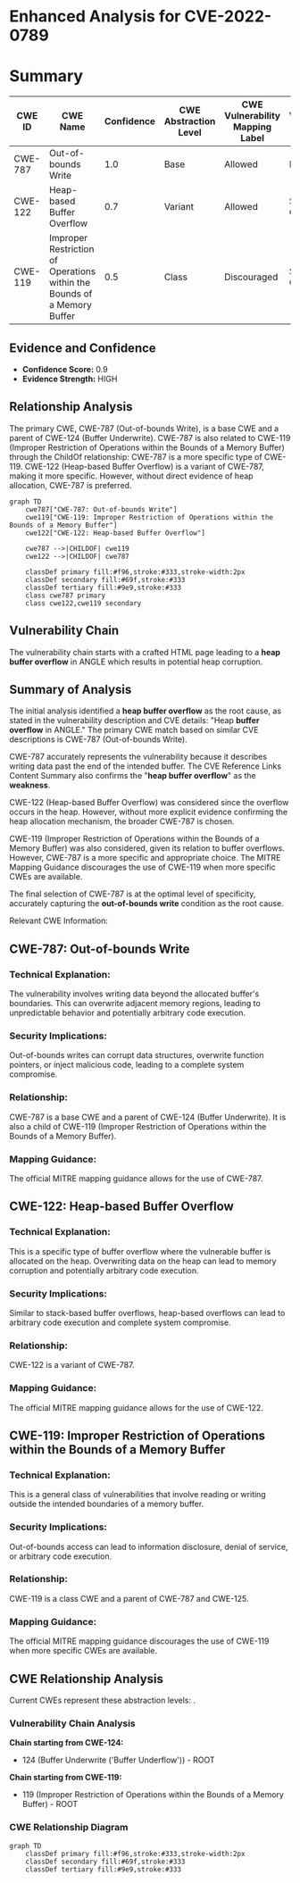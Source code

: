 # Enhanced Analysis for CVE-2022-0789

# Summary
| CWE ID | CWE Name | Confidence | CWE Abstraction Level | CWE Vulnerability Mapping Label | CWE-Vulnerability Mapping Notes |
|---|---|---|---|---|---|
| CWE-787 | Out-of-bounds Write | 1.0 | Base | Allowed | Primary CWE |
| CWE-122 | Heap-based Buffer Overflow | 0.7 | Variant | Allowed | Secondary Candidate |
| CWE-119 | Improper Restriction of Operations within the Bounds of a Memory Buffer | 0.5 | Class | Discouraged | Secondary Candidate |

## Evidence and Confidence

*   **Confidence Score:** 0.9
*   **Evidence Strength:** HIGH

## Relationship Analysis
The primary CWE, CWE-787 (Out-of-bounds Write), is a base CWE and a parent of CWE-124 (Buffer Underwrite). CWE-787 is also related to CWE-119 (Improper Restriction of Operations within the Bounds of a Memory Buffer) through the ChildOf relationship: CWE-787 is a more specific type of CWE-119.
CWE-122 (Heap-based Buffer Overflow) is a variant of CWE-787, making it more specific. However, without direct evidence of heap allocation, CWE-787 is preferred.

```mermaid
graph TD
    cwe787["CWE-787: Out-of-bounds Write"]
    cwe119["CWE-119: Improper Restriction of Operations within the Bounds of a Memory Buffer"]
    cwe122["CWE-122: Heap-based Buffer Overflow"]
    
    cwe787 -->|CHILDOF| cwe119
    cwe122 -->|CHILDOF| cwe787
    
    classDef primary fill:#f96,stroke:#333,stroke-width:2px
    classDef secondary fill:#69f,stroke:#333
    classDef tertiary fill:#9e9,stroke:#333
    class cwe787 primary
    class cwe122,cwe119 secondary
```

## Vulnerability Chain
The vulnerability chain starts with a crafted HTML page leading to a **heap buffer overflow** in ANGLE which results in potential heap corruption.

## Summary of Analysis
The initial analysis identified a **heap buffer overflow** as the root cause, as stated in the vulnerability description and CVE details: "Heap **buffer overflow** in ANGLE." The primary CWE match based on similar CVE descriptions is CWE-787 (Out-of-bounds Write).

CWE-787 accurately represents the vulnerability because it describes writing data past the end of the intended buffer. The CVE Reference Links Content Summary also confirms the "**heap buffer overflow**" as the **weakness**.

CWE-122 (Heap-based Buffer Overflow) was considered since the overflow occurs in the heap. However, without more explicit evidence confirming the heap allocation mechanism, the broader CWE-787 is chosen.

CWE-119 (Improper Restriction of Operations within the Bounds of a Memory Buffer) was also considered, given its relation to buffer overflows. However, CWE-787 is a more specific and appropriate choice. The MITRE Mapping Guidance discourages the use of CWE-119 when more specific CWEs are available.

The final selection of CWE-787 is at the optimal level of specificity, accurately capturing the **out-of-bounds write** condition as the root cause.

Relevant CWE Information:
## CWE-787: Out-of-bounds Write
### Technical Explanation:
The vulnerability involves writing data beyond the allocated buffer's boundaries. This can overwrite adjacent memory regions, leading to unpredictable behavior and potentially arbitrary code execution.
### Security Implications:
Out-of-bounds writes can corrupt data structures, overwrite function pointers, or inject malicious code, leading to a complete system compromise.
### Relationship:
CWE-787 is a base CWE and a parent of CWE-124 (Buffer Underwrite). It is also a child of CWE-119 (Improper Restriction of Operations within the Bounds of a Memory Buffer).
### Mapping Guidance:
The official MITRE mapping guidance allows for the use of CWE-787.
## CWE-122: Heap-based Buffer Overflow
### Technical Explanation:
This is a specific type of buffer overflow where the vulnerable buffer is allocated on the heap. Overwriting data on the heap can lead to memory corruption and potentially arbitrary code execution.
### Security Implications:
Similar to stack-based buffer overflows, heap-based overflows can lead to arbitrary code execution and complete system compromise.
### Relationship:
CWE-122 is a variant of CWE-787.
### Mapping Guidance:
The official MITRE mapping guidance allows for the use of CWE-122.
## CWE-119: Improper Restriction of Operations within the Bounds of a Memory Buffer
### Technical Explanation:
This is a general class of vulnerabilities that involve reading or writing outside the intended boundaries of a memory buffer.
### Security Implications:
Out-of-bounds access can lead to information disclosure, denial of service, or arbitrary code execution.
### Relationship:
CWE-119 is a class CWE and a parent of CWE-787 and CWE-125.
### Mapping Guidance:
The official MITRE mapping guidance discourages the use of CWE-119 when more specific CWEs are available.


## CWE Relationship Analysis

Current CWEs represent these abstraction levels: .


### Vulnerability Chain Analysis

**Chain starting from CWE-124:**
- 124 (Buffer Underwrite ('Buffer Underflow')) - ROOT


**Chain starting from CWE-119:**
- 119 (Improper Restriction of Operations within the Bounds of a Memory Buffer) - ROOT



### CWE Relationship Diagram

```mermaid
graph TD
    classDef primary fill:#f96,stroke:#333,stroke-width:2px
    classDef secondary fill:#69f,stroke:#333
    classDef tertiary fill:#9e9,stroke:#333
```